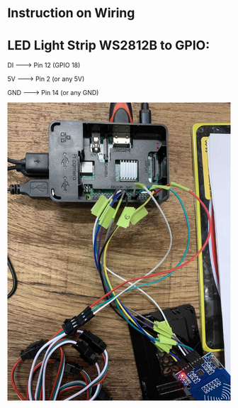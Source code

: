 # Instruction on Wiring

# LED Light Strip WS2812B to GPIO:
DI ---> Pin 12 (GPIO 18)

5V ---> Pin 2 (or any 5V)

GND ---> Pin 14 (or any GND)

![Screenshot](images/wiring1.jpg)